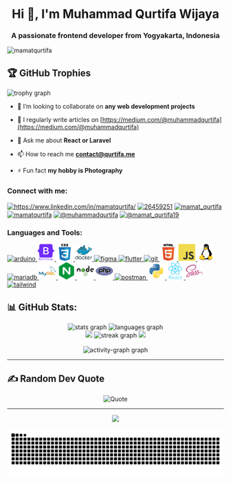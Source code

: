 
<h1 align="center">Hi 👋, I'm Muhammad Qurtifa Wijaya</h1>
<h3 align="center">A passionate frontend developer from Yogyakarta, Indonesia</h3>

<!--
![Header](./github-header-image.png)

<div align="center">
  <img src="./github-header-image-2.png" alt="Banner Qurtifa" />
</div>
-->

<p align="left"> <img src="https://komarev.com/ghpvc/?username=mamatqurtifa&label=Profile%20views&color=0e75b6&style=flat" alt="mamatqurtifa" /> </p>

## 🏆 GitHub Trophies
<img src="https://github-profile-trophy.vercel.app?username=mamatqurtifa&theme=dracula&column=-1&row=1&margin-w=8&margin-h=8&no-bg=true&no-frame=true&order=4" height="150" alt="trophy graph"  />

- 👯 I’m looking to collaborate on **any web development projects**

- 📝 I regularly write articles on [https://medium.com/@muhammadqurtifa](https://medium.com/@muhammadqurtifa)

- 💬 Ask me about **React or Laravel**

- 📫 How to reach me **contact@qurtifa.me**

- ⚡ Fun fact **my hobby is Photography**

<h3 align="left">Connect with me:</h3>
<p align="left">
<a href="https://www.linkedin.com/in/mamatqurtifa/" target="blank"><img align="center" src="https://raw.githubusercontent.com/rahuldkjain/github-profile-readme-generator/master/src/images/icons/Social/linked-in-alt.svg" alt="https://www.linkedin.com/in/mamatqurtifa/" height="30" width="40" /></a>
<a href="https://stackoverflow.com/users/26459251" target="blank"><img align="center" src="https://raw.githubusercontent.com/rahuldkjain/github-profile-readme-generator/master/src/images/icons/Social/stack-overflow.svg" alt="26459251" height="30" width="40" /></a>
<a href="https://instagram.com/mamat_qurtifa" target="blank"><img align="center" src="https://raw.githubusercontent.com/rahuldkjain/github-profile-readme-generator/master/src/images/icons/Social/instagram.svg" alt="mamat_qurtifa" height="30" width="40" /></a>
<a href="https://www.behance.net/mamatqurtifa" target="blank"><img align="center" src="https://raw.githubusercontent.com/rahuldkjain/github-profile-readme-generator/master/src/images/icons/Social/behance.svg" alt="mamatqurtifa" height="30" width="40" /></a>
<a href="https://medium.com/@muhammadqurtifa" target="blank"><img align="center" src="https://raw.githubusercontent.com/rahuldkjain/github-profile-readme-generator/master/src/images/icons/Social/medium.svg" alt="@muhammadqurtifa" height="30" width="40" /></a>
<a href="https://www.youtube.com/c/@mamat_qurtifa19" target="blank"><img align="center" src="https://raw.githubusercontent.com/rahuldkjain/github-profile-readme-generator/master/src/images/icons/Social/youtube.svg" alt="@mamat_qurtifa19" height="30" width="40" /></a>
</p>

<h3 align="left">Languages and Tools:</h3>
<p align="left"> <a href="https://www.arduino.cc/" target="_blank" rel="noreferrer"> <img src="https://cdn.worldvectorlogo.com/logos/arduino-1.svg" alt="arduino" width="40" height="40"/> </a> <a href="https://getbootstrap.com" target="_blank" rel="noreferrer"> <img src="https://raw.githubusercontent.com/devicons/devicon/master/icons/bootstrap/bootstrap-plain-wordmark.svg" alt="bootstrap" width="40" height="40"/> </a> <a href="https://www.w3schools.com/css/" target="_blank" rel="noreferrer"> <img src="https://raw.githubusercontent.com/devicons/devicon/master/icons/css3/css3-original-wordmark.svg" alt="css3" width="40" height="40"/> </a> <a href="https://www.docker.com/" target="_blank" rel="noreferrer"> <img src="https://raw.githubusercontent.com/devicons/devicon/master/icons/docker/docker-original-wordmark.svg" alt="docker" width="40" height="40"/> </a> <a href="https://www.figma.com/" target="_blank" rel="noreferrer"> <img src="https://www.vectorlogo.zone/logos/figma/figma-icon.svg" alt="figma" width="40" height="40"/> </a> <a href="https://flutter.dev" target="_blank" rel="noreferrer"> <img src="https://www.vectorlogo.zone/logos/flutterio/flutterio-icon.svg" alt="flutter" width="40" height="40"/> </a> <a href="https://git-scm.com/" target="_blank" rel="noreferrer"> <img src="https://www.vectorlogo.zone/logos/git-scm/git-scm-icon.svg" alt="git" width="40" height="40"/> </a> <a href="https://www.w3.org/html/" target="_blank" rel="noreferrer"> <img src="https://raw.githubusercontent.com/devicons/devicon/master/icons/html5/html5-original-wordmark.svg" alt="html5" width="40" height="40"/> </a> <a href="https://developer.mozilla.org/en-US/docs/Web/JavaScript" target="_blank" rel="noreferrer"> <img src="https://raw.githubusercontent.com/devicons/devicon/master/icons/javascript/javascript-original.svg" alt="javascript" width="40" height="40"/> </a> <a href="https://www.linux.org/" target="_blank" rel="noreferrer"> <img src="https://raw.githubusercontent.com/devicons/devicon/master/icons/linux/linux-original.svg" alt="linux" width="40" height="40"/> </a> <a href="https://mariadb.org/" target="_blank" rel="noreferrer"> <img src="https://www.vectorlogo.zone/logos/mariadb/mariadb-icon.svg" alt="mariadb" width="40" height="40"/> </a> <a href="https://www.mysql.com/" target="_blank" rel="noreferrer"> <img src="https://raw.githubusercontent.com/devicons/devicon/master/icons/mysql/mysql-original-wordmark.svg" alt="mysql" width="40" height="40"/> </a> <a href="https://www.nginx.com" target="_blank" rel="noreferrer"> <img src="https://raw.githubusercontent.com/devicons/devicon/master/icons/nginx/nginx-original.svg" alt="nginx" width="40" height="40"/> </a> <a href="https://nodejs.org" target="_blank" rel="noreferrer"> <img src="https://raw.githubusercontent.com/devicons/devicon/master/icons/nodejs/nodejs-original-wordmark.svg" alt="nodejs" width="40" height="40"/> </a> <a href="https://www.php.net" target="_blank" rel="noreferrer"> <img src="https://raw.githubusercontent.com/devicons/devicon/master/icons/php/php-original.svg" alt="php" width="40" height="40"/> </a> <a href="https://postman.com" target="_blank" rel="noreferrer"> <img src="https://www.vectorlogo.zone/logos/getpostman/getpostman-icon.svg" alt="postman" width="40" height="40"/> </a> <a href="https://www.python.org" target="_blank" rel="noreferrer"> <img src="https://raw.githubusercontent.com/devicons/devicon/master/icons/python/python-original.svg" alt="python" width="40" height="40"/> </a> <a href="https://reactjs.org/" target="_blank" rel="noreferrer"> <img src="https://raw.githubusercontent.com/devicons/devicon/master/icons/react/react-original-wordmark.svg" alt="react" width="40" height="40"/> </a> <a href="https://sass-lang.com" target="_blank" rel="noreferrer"> <img src="https://raw.githubusercontent.com/devicons/devicon/master/icons/sass/sass-original.svg" alt="sass" width="40" height="40"/> </a> <a href="https://tailwindcss.com/" target="_blank" rel="noreferrer"> <img src="https://www.vectorlogo.zone/logos/tailwindcss/tailwindcss-icon.svg" alt="tailwind" width="40" height="40"/> </a> </p>

## 📊 GitHub Stats:
<div align="center">
  <img src="https://github-readme-stats.vercel.app/api?username=mamatqurtifa&hide_title=false&hide_rank=false&show_icons=true&include_all_commits=true&count_private=true&disable_animations=false&theme=dracula&locale=en&hide_border=false&order=1" height="150" alt="stats graph"  />
  <img src="https://github-readme-stats.vercel.app/api/top-langs?username=mamatqurtifa&locale=en&hide_title=false&layout=compact&card_width=320&langs_count=5&theme=dracula&hide_border=false&order=2" height="150" alt="languages graph"  /><br>
  <img src="https://i.giphy.com/25UxpWoNBu8nOtURm9.webp" height="150" />
  <img src="https://streak-stats.demolab.com?user=mamatqurtifa&locale=en&mode=daily&theme=dracula&hide_border=false&border_radius=5&order=3" height="150" alt="streak graph" />
<img src="https://i.giphy.com/0lGd2OXXHe4tFhb7Wh.webp" height="150" />
</div><br/>

<div align="center">
  <img src="https://github-readme-activity-graph.vercel.app/graph?username=mamatqurtifa&radius=16&theme=dracula&area=true&order=5&hide_border=true&hide_title=false" height="300" width="full" alt="activity-graph graph"  />
</div>

---
## ✍️ Random Dev Quote
<div align="center">
  <img src="https://quotes-github-readme.vercel.app/api?type=horizontal&theme=radical" alt="Quote" />
</div>

---
<div align="center">

[![](https://visitcount.itsvg.in/api?id=mamatqurtifa&icon=0&color=0)](https://visitcount.itsvg.in)

![snake animation](https://github.com/mamatqurtifa/mamatqurtifa/blob/output/snake.svg)

</div>

